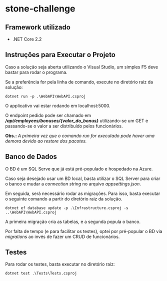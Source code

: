 # stone-challenge

## Framework utilizado
- .NET Core 2.2

## Instruções para Executar o Projeto
Caso a solução seja aberta utilizando o Visual Studio, um simples F5 deve bastar
para rodar o programa.

Se a preferência for pela linha de comando, execute no diretório raiz da solução:

    dotnet run -p .\WebAPI\WebAPI.csproj

O applicativo vai estar rodando em localhost:5000.

O endpoint pedido pode ser chamado em ***/api/employees/bonuses/{valor_do_bonus}***
utilizando-se um GET e passando-se o valor a ser distribuído pelos funcionários.

**Obs.:** *A primeira vez que o comando run for executado pode haver uma demora
devido ao restore dos pacotes.*

## Banco de Dados

O BD é um SQL Serve que já está pré-populado e hospedado na Azure.

Caso seja desejado usar um BD local, basta utilizar o SQL Server para criar o banco
e mudar a *connection string* no arquivo *appsettings.json*.

Em seguida, será necessário rodar as migrações. Para isso, basta executar o seguinte
comando a partir do diretório raiz da solução.

    dotnet ef database update -p .\Infrastructure.csproj -s ..\WebAPI\WebAPI.csproj

A primeira migração cria as tabelas, e a segunda popula o banco.

Por falta de tempo (e para facilitar os testes), optei por pré-popular o BD via
*migrations* ao invés de fazer um CRUD de funcionários.

## Testes

Para rodar os testes, basta executar no diretório raiz:

    dotnet test .\Tests\Tests.csproj

